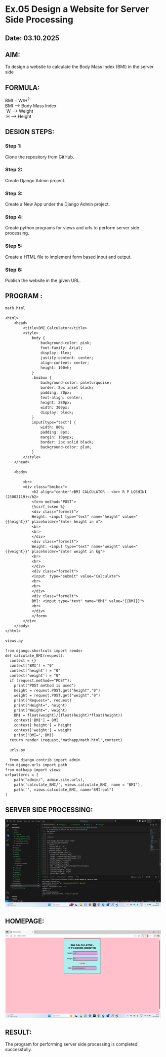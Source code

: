 # Ex.05 Design a Website for Server Side Processing
## Date: 03.10.2025

## AIM:
 To design a website to calculate the Body Mass Index (BMI) in the server side


## FORMULA:
BMI = W/H<sup>2</sup>
<br> BMI --> Body Mass Index
<br> W --> Weight
<br> H --> Height

## DESIGN STEPS:

### Step 1:
Clone the repository from GitHub.

### Step 2:
Create Django Admin project.

### Step 3:
Create a New App under the Django Admin project.

### Step 4:
Create python programs for views and urls to perform server side processing.

### Step 5:
Create a HTML file to implement form based input and output.

### Step 6:
Publish the website in the given URL.

## PROGRAM :
```
math.html

<html>
    <head>
        <title>BMI_Calculator</title>
        <style>
            body {
                background-color: pink;
                font-family: Arial;
                display: flex;
                justify-content: center;
                align-content: center;
                height: 100vh;
            }
            .bmibox {
                background-color: paleturquoise;
                border: 2px inset black;
                padding: 30px;
                text-align: center;
                height: 280px;
                width: 300px;
                display: block;
            }
            input[type="text"] {
                width: 80%;
                padding: 8px;
                margin: 10pypx;
                border: 2px solid black;
                background-color: plum;
            }
        </style>
    </head>

    <body>
        
        <br>
        <div class="bmibox">
            <h2 align="center">BMI CALCULATOR - <br> R P LOSHINI (25002119)</h2>
            <form method="POST">
            {%csrf_token %}
            <div class="formelt">
            Height: <input type="text" name="height" value="{{height}}" placeholder="Enter height in m">
            <br>
            <br>
            </div>
            <div class="formelt">
            Weight: <input type="text" name="weight" value="{{weight}}" placeholder="Enter weight in kg">
            <br>
            <br>
            </div>
            <div class="formelt">
            <input  type="submit" value="Calculate">
            <br>
            <br>
            </div>
            <div class="formelt">
            BMI: <input type="text" name="BMI" value="{{BMI}}">
            <br>
            </div>
            </form>
        </div>
    </body>
</html>

views.py

from django.shortcuts import render
def calculate_BMI(request):
  context = {}
  context['BMI'] = "0"
  context['height'] = "0"
  context['weight'] = "0"
  if (request.method=="POST"):
    print("POST method is used")
    height = request.POST.get("height","0")
    weight = request.POST.get("weight","0")
    print("Request=", request)
    print("Height=", height)
    print("Weight=", weight)
    BMI = float(weight)/(float(height)*float(height))
    context['BMI'] = BMI
    context['height'] = height
    context['weight'] = weight
    print("BMI=", BMI)
  return render (request,'mathapp/math.html',context)

  urls.py

  from django.contrib import admin
from django.urls import path
from mathapp import views
urlpatterns = [
    path("admin/", admin.site.urls),
    path('calculate_BMI/', views.calculate_BMI, name = "BMI"),
    path('', views.calculate_BMI, name="BMIroot")
]
```

## SERVER SIDE PROCESSING:
![alt text](<Screenshot (56).png>)

## HOMEPAGE:
![alt text](<Screenshot (54).png>)

## RESULT:
The program for performing server side processing is completed successfully.
